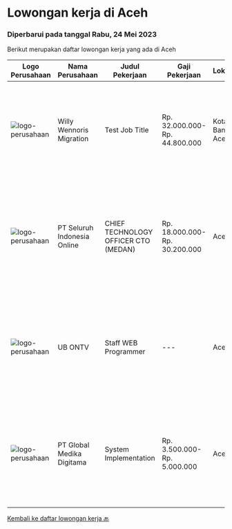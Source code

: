 
  # Lowongan kerja di Aceh

  ### Diperbarui pada tanggal Rabu, 24 Mei 2023

  Berikut merupakan daftar lowongan kerja yang ada di Aceh

  |Logo Perusahaan | Nama Perusahaan | Judul Pekerjaan | Gaji Pekerjaan | Lokasi | Deskripsi | Tanggal diunggah | Pranala |
  | -------------- | --------------- | --------------- | --------- | --------- | -------------- | ------- | ----------- |
  |![logo-perusahaan](https://image-service-cdn.seek.com.au/4282fe774bbf909c629c9ae14d53d0bdf5bafb28/ee4dce1061f3f616224767ad58cb2fc751b8d2dc)|Willy Wennoris Migration|Test Job Title|Rp. 32.000.000-Rp. 44.800.000|Kota Banda Aceh|A great job ad talks about clear responsibilities, requirements and rewards. Learn how to write about these here or refer to some samples.A great job...|Rabu, 10 Mei 2023|https://www.jobstreet.co.id/id/job/test-job-title-4328445?token=0~75ae4494-52e6-472c-9f9e-134c618bb32e&sectionRank=1&jobId=jobstreet-id-job-4328445|
|![logo-perusahaan](https://image-service-cdn.seek.com.au/c768f0670f8f8212da7de609b6af9d0b2e5134cc/ee4dce1061f3f616224767ad58cb2fc751b8d2dc)|PT Seluruh Indonesia Online|CHIEF TECHNOLOGY OFFICER CTO (MEDAN)|Rp. 18.000.000-Rp. 30.200.000|Aceh|Memiliki pengalaman leadership sebagai Manager sebelumnya.Back End Engineer1. Memiliki pengalaman dalam membangun RESTful APIs2. Menguasai bahasa...|Selasa, 02 Mei 2023|https://www.jobstreet.co.id/id/job/chief-technology-officer-cto-medan-4315001?token=0~75ae4494-52e6-472c-9f9e-134c618bb32e&sectionRank=2&jobId=jobstreet-id-job-4315001|
|![logo-perusahaan](https://i.ibb.co/sqvTCh9/112815900-stock-vector-no-image-available-icon-flat-vector.webp)|UB ONTV|Staff WEB Programmer|---|Aceh|Kualifikasi: Lulusan minimal D3/S1 Mampu/cepat menguasai software terbaru bidang penyiaran Sudah pernah menggunakan software umum seperti OBS, Vimix,...|Kamis, 04 Mei 2023|https://www.jobstreet.co.id/id/job/staff-web-programmer-4319320?token=0~75ae4494-52e6-472c-9f9e-134c618bb32e&sectionRank=3&jobId=jobstreet-id-job-4319320|
|![logo-perusahaan](https://image-service-cdn.seek.com.au/4b282eaf2c65d61f8532d8ff00b352f8e7d77e7d/ee4dce1061f3f616224767ad58cb2fc751b8d2dc)|PT Global Medika Digitama|System Implementation|Rp. 3.500.000-Rp. 5.000.000|Aceh|Syarat Kualifikasi Memiliki kemampuan komunikasi interpersonal yang baik Mampu bekerja secara multitasking &amp; manajemen waktu yang efisien Mampu...|Rabu, 26 April 2023|https://www.jobstreet.co.id/id/job/system-implementation-4307668?token=0~75ae4494-52e6-472c-9f9e-134c618bb32e&sectionRank=4&jobId=jobstreet-id-job-4307668|


  [Kembali ke daftar lowongan kerja 🔙](../README.md#daftar-lowongan-kerja)
  